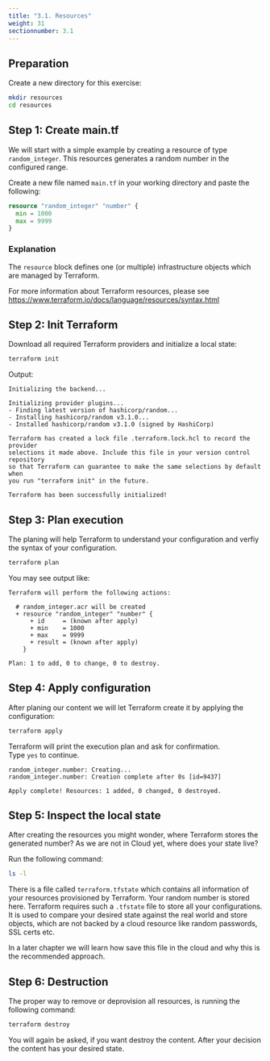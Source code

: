 ```yaml
---
title: "3.1. Resources"
weight: 31
sectionnumber: 3.1
---
```


## Preparation

Create a new directory for this exercise:
```bash
mkdir resources
cd resources 
```

## Step 1: Create main.tf

We will start with a simple example by creating a resource of type `random_integer`. This resources generates
a random number in the configured range.

Create a new file named `main.tf` in your working directory and paste the following:
```terraform
resource "random_integer" "number" {
  min = 1000
  max = 9999
}
```

### Explanation

The `resource` block defines one (or multiple) infrastructure objects which are managed by Terraform.

For more information about Terraform resources, please see<br>
https://www.terraform.io/docs/language/resources/syntax.html

## Step 2: Init Terraform 

Download all required Terraform providers and initialize a local state:
```bash
terraform init
```

Output:

```
Initializing the backend...

Initializing provider plugins...
- Finding latest version of hashicorp/random...
- Installing hashicorp/random v3.1.0...
- Installed hashicorp/random v3.1.0 (signed by HashiCorp)

Terraform has created a lock file .terraform.lock.hcl to record the provider
selections it made above. Include this file in your version control repository
so that Terraform can guarantee to make the same selections by default when
you run "terraform init" in the future.

Terraform has been successfully initialized!
```


## Step 3: Plan execution

The planing will help Terraform to understand your configuration and verfiy the syntax of your configuration.
```bash
terraform plan
```

You may see output like:

```
Terraform will perform the following actions:

  # random_integer.acr will be created
  + resource "random_integer" "number" {
      + id     = (known after apply)
      + min    = 1000
      + max    = 9999
      + result = (known after apply)
    }

Plan: 1 to add, 0 to change, 0 to destroy.
```


## Step 4: Apply configuration

After planing our content we will let Terraform create it by applying the configuration:
```bash
terraform apply
```

Terraform will print the execution plan and ask for confirmation.<br>
Type `yes` to continue.

```
random_integer.number: Creating...
random_integer.number: Creation complete after 0s [id=9437]

Apply complete! Resources: 1 added, 0 changed, 0 destroyed.
```


## Step 5: Inspect the local state

After creating the resources you might wonder, where Terraform stores the generated number?
As we are not in Cloud yet, where does your state live?

Run the following command:
```bash
ls -l
```

There is a file called `terraform.tfstate` which contains all information of your resources provisioned by Terraform.
Your random number is stored here. Terraform requires such a `.tfstate` file to store all your configurations.
It is used to compare your desired state against the real world and store objects, which are not backed by a cloud
resource like random passwords, SSL certs etc.

In a later chapter we will learn how save this file in the cloud and why this is the recommended approach.


## Step 6: Destruction

The proper way to remove or deprovision all resources, is running the following command:
```bash
terraform destroy
```

You will again be asked, if you want destroy the content. After your decision the content has your desired state.
